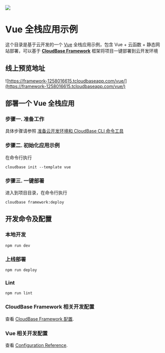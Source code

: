 <a href="https://github.com/TencentCloudBase/cloudbase-templates"><img src="https://main.qcloudimg.com/raw/9892a3212a49bdd65ba499f2da62ac23.png"></a>

# Vue 全栈应用示例

这个目录是基于云开发的一个 [Vue](https://cn.vuejs.org/) 全栈应用示例，包含 Vue + 云函数 + 静态网站部署，可以基于 **[CloudBase Framework](https://github.com/TencentCloudBase/cloudbase-framework)** 框架将项目一键部署到云开发环境

## 线上预览地址

![https://framework-1258016615.tcloudbaseapp.com/vue/](https://framework-1258016615.tcloudbaseapp.com/vue/)

## 部署一个 Vue 全栈应用

### 步骤一. 准备工作

具体步骤请参照 [准备云开发环境和 CloudBase CLI 命令工具](https://github.com/TencentCloudBase/cloudbase-framework/blob/master/CLI_GUIDE.md)

### 步骤二. 初始化应用示例

在命令行执行

```
cloudbase init --template vue
```

### 步骤三. 一键部署

进入到项目目录，在命令行执行

```
cloudbase framework:deploy
```

## 开发命令及配置

### 本地开发

```
npm run dev
```

### 上线部署

```
npm run deploy
```

### Lint

```
npm run lint
```

### CloudBase Framework 相关开发配置

查看 [CloudBase Framework 配置](https://github.com/TencentCloudBase/cloudbase-framework).

### Vue 相关开发配置

查看 [Configuration Reference](https://cli.vuejs.org/config/).
